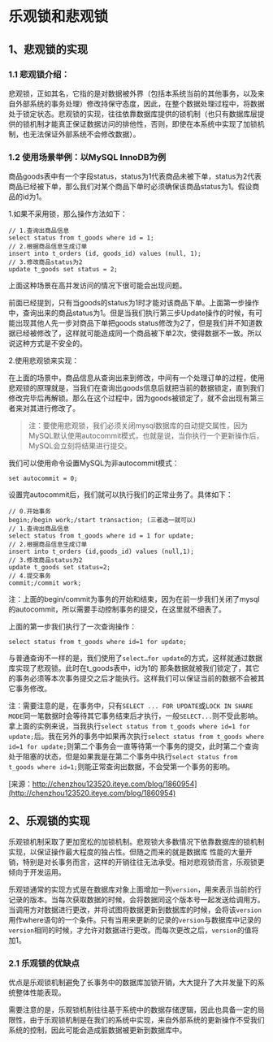 # 乐观锁和悲观锁

## 1、悲观锁的实现

### 1.1 悲观锁介绍：

悲观锁，正如其名，它指的是对数据被外界（包括本系统当前的其他事务，以及来自外部系统的事务处理）修改持保守态度，因此，在整个数据处理过程中，将数据处于锁定状态。悲观锁的实现，往往依靠数据库提供的锁机制（也只有数据库层提供的锁机制才能真正保证数据访问的排他性，否则，即使在本系统中实现了加锁机制，也无法保证外部系统不会修改数据）。

### 1.2 使用场景举例：以MySQL InnoDB为例

商品goods表中有一个字段status，status为1代表商品未被下单，status为2代表商品已经被下单，那么我们对某个商品下单时必须确保该商品status为1。假设商品的id为1。
 
1.如果不采用锁，那么操作方法如下：

    // 1.查询出商品信息
    select status from t_goods where id = 1;
    // 2.根据商品信息生成订单
    insert into t_orders (id, goods_id) values (null, 1);
    // 3.修改商品status为2
    update t_goods set status = 2;
 
上面这种场景在高并发访问的情况下很可能会出现问题。

前面已经提到，只有当goods的status为1时才能对该商品下单。上面第一步操作中，查询出来的商品status为1。但是当我们执行第三步Update操作的时候，有可能出现其他人先一步对商品下单把goods status修改为2了，但是我们并不知道数据已经被修改了，这样就可能造成同一个商品被下单2次，使得数据不一致。所以说这种方式是不安全的。
 
2.使用悲观锁来实现：

在上面的场景中，商品信息从查询出来到修改，中间有一个处理订单的过程，使用悲观锁的原理就是，当我们在查询出goods信息后就把当前的数据锁定，直到我们修改完毕后再解锁。那么在这个过程中，因为goods被锁定了，就不会出现有第三者来对其进行修改了。

> 注：要使用悲观锁，我们必须关闭mysql数据库的自动提交属性，因为MySQL默认使用autocommit模式，也就是说，当你执行一个更新操作后，MySQL会立刻将结果进行提交。
 
我们可以使用命令设置MySQL为非autocommit模式：

    set autocommit = 0;

设置完autocommit后，我们就可以执行我们的正常业务了。具体如下：

    // 0.开始事务
    begin;/begin work;/start transaction; (三者选一就可以)
    // 1.查询出商品信息
    select status from t_goods where id = 1 for update;
    // 2.根据商品信息生成订单
    insert into t_orders (id,goods_id) values (null,1);
    // 3.修改商品status为2
    update t_goods set status=2;
    // 4.提交事务
    commit;/commit work;

注：上面的begin/commit为事务的开始和结束，因为在前一步我们关闭了mysql的autocommit，所以需要手动控制事务的提交，在这里就不细表了。
 
上面的第一步我们执行了一次查询操作：

    select status from t_goods where id=1 for update;

与普通查询不一样的是，我们使用了`select…for update`的方式，这样就通过数据库实现了悲观锁。此时在t_goods表中，id为1的 那条数据就被我们锁定了，其它的事务必须等本次事务提交之后才能执行。这样我们可以保证当前的数据不会被其它事务修改。

注：需要注意的是，在事务中，只有`SELECT ... FOR UPDATE`或`LOCK IN SHARE MODE`同一笔数据时会等待其它事务结束后才执行，一般`SELECT...`则不受此影响。拿上面的实例来说，当我执行`select status from t_goods where id=1 for update;`后。我在另外的事务中如果再次执行`select status from t_goods where id=1 for update;`则第二个事务会一直等待第一个事务的提交，此时第二个查询处于阻塞的状态，但是如果我是在第二个事务中执行`select status from t_goods where id=1;`则能正常查询出数据，不会受第一个事务的影响。

[来源：http://chenzhou123520.iteye.com/blog/1860954](http://chenzhou123520.iteye.com/blog/1860954)

## 2、乐观锁的实现

乐观锁机制采取了更加宽松的加锁机制。悲观锁大多数情况下依靠数据库的锁机制实现，以保证操作最大程度的独占性。但随之而来的就是数据库 性能的大量开销，特别是对长事务而言，这样的开销往往无法承受。相对悲观锁而言，乐观锁更倾向于开发运用。

乐观锁通常的实现方式是在数据库对象上面增加一列`version`，用来表示当前的行记录的版本。当每次获取数据的时候，会将数据同这个版本号一起发送给调用方。当调用方对数据进行更改，并将试图将数据更新到数据库的时候，会将该`version`用作where语句的一个条件。只有当用来更新的记录的`version`与数据库中记录的`version`相同的时候，才允许对数据进行更改。而每次更改之后，`version`的值将加1。

### 2.1 乐观锁的优缺点

优点是乐观锁机制避免了长事务中的数据库加锁开销，大大提升了大并发量下的系统整体性能表现。

需要注意的是，乐观锁机制往往基于系统中的数据存储逻辑，因此也具备一定的局限性，由于乐观锁机制是在我们的系统中实现，来自外部系统的更新操作不受我们系统的控制，因此可能会造成脏数据被更新到数据库中。

